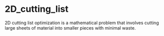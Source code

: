 # 2D_cutting_list
2D cutting list optimization is a mathematical problem that involves cutting large sheets of material into smaller pieces with minimal waste. 
